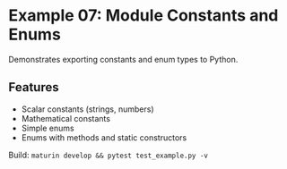# Example 07: Module Constants and Enums

Demonstrates exporting constants and enum types to Python.

## Features

- Scalar constants (strings, numbers)
- Mathematical constants
- Simple enums
- Enums with methods and static constructors

Build: `maturin develop && pytest test_example.py -v`
